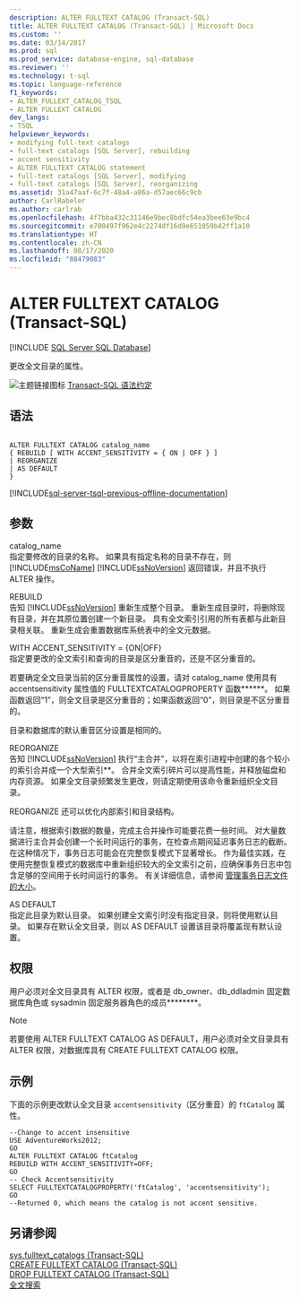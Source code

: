 ```yaml
---
description: ALTER FULLTEXT CATALOG (Transact-SQL)
title: ALTER FULLTEXT CATALOG (Transact-SQL) | Microsoft Docs
ms.custom: ''
ms.date: 03/14/2017
ms.prod: sql
ms.prod_service: database-engine, sql-database
ms.reviewer: ''
ms.technology: t-sql
ms.topic: language-reference
f1_keywords:
- ALTER_FULLEXT_CATALOG_TSQL
- ALTER FULLEXT CATALOG
dev_langs:
- TSQL
helpviewer_keywords:
- modifying full-text catalogs
- full-text catalogs [SQL Server], rebuilding
- accent sensitivity
- ALTER FULLTEXT CATALOG statement
- full-text catalogs [SQL Server], modifying
- full-text catalogs [SQL Server], reorganizing
ms.assetid: 31a47aaf-6c7f-48a4-a86a-d57aec66c9cb
author: CarlRabeler
ms.author: carlrab
ms.openlocfilehash: 4f7bba432c31146e9bec8bdfc54ea3bee63e9bc4
ms.sourcegitcommit: e700497f962e4c2274df16d9e651059b42ff1a10
ms.translationtype: HT
ms.contentlocale: zh-CN
ms.lasthandoff: 08/17/2020
ms.locfileid: "88479083"
---
```

# <a name="alter-fulltext-catalog-transact-sql"></a>ALTER FULLTEXT CATALOG (Transact-SQL)
[!INCLUDE [SQL Server SQL Database](../../includes/applies-to-version/sql-asdb.md)]

  更改全文目录的属性。  
  
 ![主题链接图标](../../database-engine/configure-windows/media/topic-link.gif "“主题链接”图标") [Transact-SQL 语法约定](../../t-sql/language-elements/transact-sql-syntax-conventions-transact-sql.md)  
  
## <a name="syntax"></a>语法  
  
```syntaxsql
  
ALTER FULLTEXT CATALOG catalog_name   
{ REBUILD [ WITH ACCENT_SENSITIVITY = { ON | OFF } ]  
| REORGANIZE  
| AS DEFAULT   
}  
```  
  
[!INCLUDE[sql-server-tsql-previous-offline-documentation](../../includes/sql-server-tsql-previous-offline-documentation.md)]

## <a name="arguments"></a>参数
 catalog_name  
 指定要修改的目录的名称。 如果具有指定名称的目录不存在，则 [!INCLUDE[msCoName](../../includes/msconame-md.md)] [!INCLUDE[ssNoVersion](../../includes/ssnoversion-md.md)] 返回错误，并且不执行 ALTER 操作。  
  
 REBUILD  
 告知 [!INCLUDE[ssNoVersion](../../includes/ssnoversion-md.md)] 重新生成整个目录。 重新生成目录时，将删除现有目录，并在其原位置创建一个新目录。 具有全文索引引用的所有表都与此新目录相关联。 重新生成会重置数据库系统表中的全文元数据。  
  
 WITH ACCENT_SENSITIVITY = {ON|OFF}  
 指定要更改的全文索引和查询的目录是区分重音的，还是不区分重音的。  
  
 若要确定全文目录当前的区分重音属性的设置，请对 catalog_name 使用具有 accentsensitivity 属性值的 FULLTEXTCATALOGPROPERTY 函数******。 如果函数返回“1”，则全文目录是区分重音的；如果函数返回“0”，则目录是不区分重音的。  
  
 目录和数据库的默认重音区分设置是相同的。  
  
 REORGANIZE  
 告知 [!INCLUDE[ssNoVersion](../../includes/ssnoversion-md.md)] 执行“主合并”，以将在索引进程中创建的各个较小的索引合并成一个大型索引**。 合并全文索引碎片可以提高性能，并释放磁盘和内存资源。 如果全文目录频繁发生更改，则请定期使用该命令重新组织全文目录。  
  
 REORGANIZE 还可以优化内部索引和目录结构。  
  
 请注意，根据索引数据的数量，完成主合并操作可能要花费一些时间。 对大量数据进行主合并会创建一个长时间运行的事务，在检查点期间延迟事务日志的截断。 在这种情况下，事务日志可能会在完整恢复模式下显著增长。 作为最佳实践，在使用完整恢复模式的数据库中重新组织较大的全文索引之前，应确保事务日志中包含足够的空间用于长时间运行的事务。 有关详细信息，请参阅 [管理事务日志文件的大小](../../relational-databases/logs/manage-the-size-of-the-transaction-log-file.md)。  
  
 AS DEFAULT  
 指定此目录为默认目录。 如果创建全文索引时没有指定目录，则将使用默认目录。 如果存在默认全文目录，则以 AS DEFAULT 设置该目录将覆盖现有默认设置。  
  
## <a name="permissions"></a>权限  
 用户必须对全文目录具有 ALTER 权限，或者是 db_owner、db_ddladmin 固定数据库角色或 sysadmin 固定服务器角色的成员********。  
  
> [!NOTE]  
>  若要使用 ALTER FULLTEXT CATALOG AS DEFAULT，用户必须对全文目录具有 ALTER 权限，对数据库具有 CREATE FULLTEXT CATALOG 权限。  
  
## <a name="examples"></a>示例  
 下面的示例更改默认全文目录 `accentsensitivity`（区分重音）的 `ftCatalog` 属性。  
  
```  
--Change to accent insensitive  
USE AdventureWorks2012;  
GO  
ALTER FULLTEXT CATALOG ftCatalog   
REBUILD WITH ACCENT_SENSITIVITY=OFF;  
GO  
-- Check Accentsensitivity  
SELECT FULLTEXTCATALOGPROPERTY('ftCatalog', 'accentsensitivity');  
GO  
--Returned 0, which means the catalog is not accent sensitive.  
```  
  
## <a name="see-also"></a>另请参阅  
 [sys.fulltext_catalogs (Transact-SQL)](../../relational-databases/system-catalog-views/sys-fulltext-catalogs-transact-sql.md)   
 [CREATE FULLTEXT CATALOG (Transact-SQL)](../../t-sql/statements/create-fulltext-catalog-transact-sql.md)   
 [DROP FULLTEXT CATALOG (Transact-SQL)](../../t-sql/statements/drop-fulltext-catalog-transact-sql.md)   
 [全文搜索](../../relational-databases/search/full-text-search.md)  
  
  
